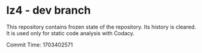 # lz4 - dev branch

This repository contains frozen state of the repository.
Its history is cleared. It is used only for static code
analysis with Codacy.

Commit Time: 1703402571